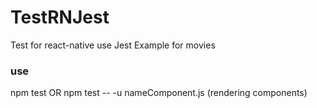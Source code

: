 # TestRNJest
Test for react-native use Jest
Example for movies 


### use
npm test OR npm test -- -u nameComponent.js (rendering components)
